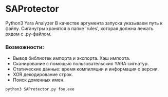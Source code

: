 # SAProtector
Python3 Yara Analyzer 
В качестве аргумента запуска указываем путь к файлу. Сиганутры хранятся в папке 'rules', которая должна лежать рядом с .py-файлом.

### Возможности:
- Вывод библиотек импорта и экспорта. Хэш импорта.
- Сканирование с помощью пользовательских YARA сигнатур.
- Статические данные: время компиляции и информация о версии.
- XOR декодирование строк.
- Поиск доменных имен.

``python3 SAProtector.py foo.exe``

